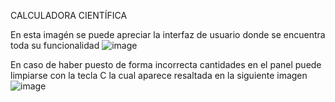 CALCULADORA CIENTÍFICA

En esta imagén se puede apreciar la interfaz de usuario donde se encuentra toda su funcionalidad
![image](https://user-images.githubusercontent.com/67134018/183910907-b0a5230b-9adc-46f6-9247-ef4e0ac65b01.png)

En caso de haber puesto de forma incorrecta  cantidades en el panel puede limpiarse con la tecla C
la cual aparece resaltada en la siguiente imagen
![image](https://user-images.githubusercontent.com/67134018/183915133-ad4e1ab1-31de-45f4-8440-49f43c52b383.png)


